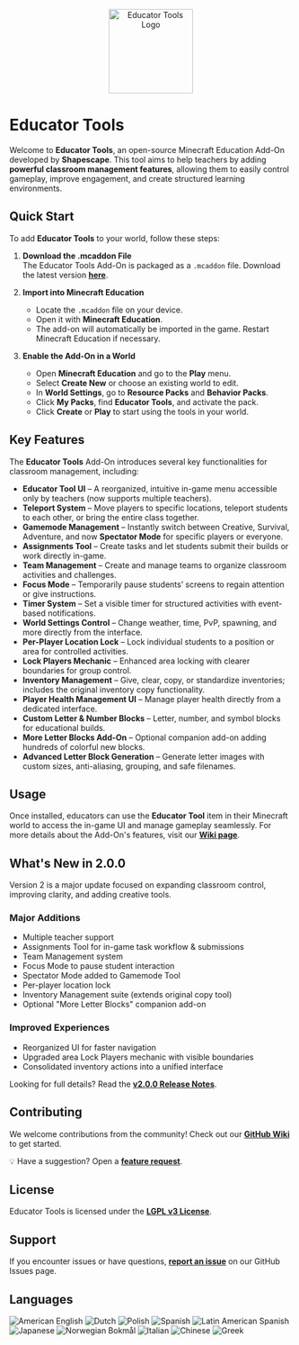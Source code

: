 <p align="center">
  <img src="assets/educator_tools_logo.png" alt="Educator Tools Logo" width="150"/>
</p>

# Educator Tools

Welcome to **Educator Tools**, an open-source Minecraft Education Add-On developed by **Shapescape**. This tool aims to help teachers by adding **powerful classroom management features**, allowing them to easily control gameplay, improve engagement, and create structured learning environments.

## Quick Start

To add **Educator Tools** to your world, follow these steps:

1. **Download the .mcaddon File**  
   The Educator Tools Add-On is packaged as a `.mcaddon` file. Download the latest version **[here](https://github.com/ShapescapeMC/Educator-Tools/releases/latest)**.

2. **Import into Minecraft Education**

   - Locate the `.mcaddon` file on your device.
   - Open it with **Minecraft Education**.
   - The add-on will automatically be imported in the game. Restart Minecraft Education if necessary.

3. **Enable the Add-On in a World**
   - Open **Minecraft Education** and go to the **Play** menu.
   - Select **Create New** or choose an existing world to edit.
   - In **World Settings**, go to **Resource Packs** and **Behavior Packs**.
   - Click **My Packs**, find **Educator Tools**, and activate the pack.
   - Click **Create** or **Play** to start using the tools in your world.

## Key Features

The **Educator Tools** Add-On introduces several key functionalities for classroom management, including:

- **Educator Tool UI** – A reorganized, intuitive in-game menu accessible only by teachers (now supports multiple teachers).
- **Teleport System** – Move players to specific locations, teleport students to each other, or bring the entire class together.
- **Gamemode Management** – Instantly switch between Creative, Survival, Adventure, and now **Spectator Mode** for specific players or everyone.
- **Assignments Tool** – Create tasks and let students submit their builds or work directly in-game.
- **Team Management** – Create and manage teams to organize classroom activities and challenges.
- **Focus Mode** – Temporarily pause students’ screens to regain attention or give instructions.
- **Timer System** – Set a visible timer for structured activities with event-based notifications.
- **World Settings Control** – Change weather, time, PvP, spawning, and more directly from the interface.
- **Per-Player Location Lock** – Lock individual students to a position or area for controlled activities.
- **Lock Players Mechanic** – Enhanced area locking with clearer boundaries for group control.
- **Inventory Management** – Give, clear, copy, or standardize inventories; includes the original inventory copy functionality.
- **Player Health Management UI** – Manage player health directly from a dedicated interface.
- **Custom Letter & Number Blocks** – Letter, number, and symbol blocks for educational builds.
- **More Letter Blocks Add-On** – Optional companion add-on adding hundreds of colorful new blocks.
- **Advanced Letter Block Generation** – Generate letter images with custom sizes, anti-aliasing, grouping, and safe filenames.

## Usage

Once installed, educators can use the **Educator Tool** item in their Minecraft world to access the in-game UI and manage gameplay seamlessly.
For more details about the Add-On's features, visit our **[Wiki page](https://github.com/ShapescapeMC/Educator-Tools/wiki)**.

## What's New in 2.0.0

Version 2 is a major update focused on expanding classroom control, improving clarity, and adding creative tools.

### Major Additions

- Multiple teacher support
- Assignments Tool for in-game task workflow & submissions
- Team Management system
- Focus Mode to pause student interaction
- Spectator Mode added to Gamemode Tool
- Per-player location lock
- Inventory Management suite (extends original copy tool)
- Optional "More Letter Blocks" companion add-on

### Improved Experiences

- Reorganized UI for faster navigation
- Upgraded area Lock Players mechanic with visible boundaries
- Consolidated inventory actions into a unified interface

Looking for full details? Read the **[v2.0.0 Release Notes](https://github.com/ShapescapeMC/Educator-Tools/releases/tag/v2.0.0)**.

## Contributing

We welcome contributions from the community! Check out our **[GitHub Wiki](https://github.com/ShapescapeMC/Educator-Tools/wiki/Contributing)** to get started.

💡 Have a suggestion? Open a **[feature request](https://github.com/ShapescapeMC/Educator-Tools/issues)**.

## License

Educator Tools is licensed under the **[LGPL v3 License](LICENSE)**.

## Support

If you encounter issues or have questions, **[report an issue](https://github.com/ShapescapeMC/Educator-Tools/issues)** on our GitHub Issues page.

## Languages

![American English](https://img.shields.io/badge/American_English-blue)
![Dutch](https://img.shields.io/badge/Dutch-orange)
![Polish](https://img.shields.io/badge/Polish-red)
![Spanish](https://img.shields.io/badge/Spanish-yellow)
![Latin American Spanish](https://img.shields.io/badge/Latin_American_Spanish-green)
![Japanese](https://img.shields.io/badge/Japanese-purple)
![Norwegian Bokmål](https://img.shields.io/badge/Norwegian_Bokm%C3%A5l-violet)
![Italian](https://img.shields.io/badge/Italian-white)
![Chinese](https://img.shields.io/badge/Chinese-gold)
![Greek](https://img.shields.io/badge/Greek-royalblue)
